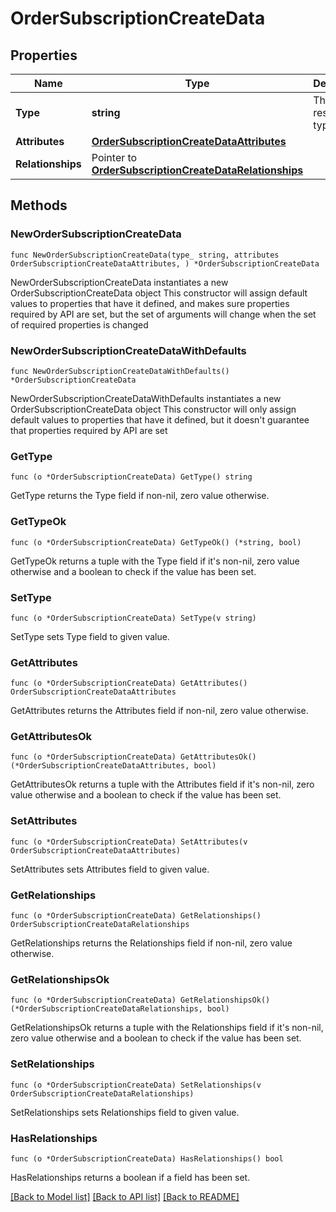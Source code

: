 # OrderSubscriptionCreateData

## Properties

Name | Type | Description | Notes
------------ | ------------- | ------------- | -------------
**Type** | **string** | The resource&#39;s type | 
**Attributes** | [**OrderSubscriptionCreateDataAttributes**](OrderSubscriptionCreateDataAttributes.md) |  | 
**Relationships** | Pointer to [**OrderSubscriptionCreateDataRelationships**](OrderSubscriptionCreateDataRelationships.md) |  | [optional] 

## Methods

### NewOrderSubscriptionCreateData

`func NewOrderSubscriptionCreateData(type_ string, attributes OrderSubscriptionCreateDataAttributes, ) *OrderSubscriptionCreateData`

NewOrderSubscriptionCreateData instantiates a new OrderSubscriptionCreateData object
This constructor will assign default values to properties that have it defined,
and makes sure properties required by API are set, but the set of arguments
will change when the set of required properties is changed

### NewOrderSubscriptionCreateDataWithDefaults

`func NewOrderSubscriptionCreateDataWithDefaults() *OrderSubscriptionCreateData`

NewOrderSubscriptionCreateDataWithDefaults instantiates a new OrderSubscriptionCreateData object
This constructor will only assign default values to properties that have it defined,
but it doesn't guarantee that properties required by API are set

### GetType

`func (o *OrderSubscriptionCreateData) GetType() string`

GetType returns the Type field if non-nil, zero value otherwise.

### GetTypeOk

`func (o *OrderSubscriptionCreateData) GetTypeOk() (*string, bool)`

GetTypeOk returns a tuple with the Type field if it's non-nil, zero value otherwise
and a boolean to check if the value has been set.

### SetType

`func (o *OrderSubscriptionCreateData) SetType(v string)`

SetType sets Type field to given value.


### GetAttributes

`func (o *OrderSubscriptionCreateData) GetAttributes() OrderSubscriptionCreateDataAttributes`

GetAttributes returns the Attributes field if non-nil, zero value otherwise.

### GetAttributesOk

`func (o *OrderSubscriptionCreateData) GetAttributesOk() (*OrderSubscriptionCreateDataAttributes, bool)`

GetAttributesOk returns a tuple with the Attributes field if it's non-nil, zero value otherwise
and a boolean to check if the value has been set.

### SetAttributes

`func (o *OrderSubscriptionCreateData) SetAttributes(v OrderSubscriptionCreateDataAttributes)`

SetAttributes sets Attributes field to given value.


### GetRelationships

`func (o *OrderSubscriptionCreateData) GetRelationships() OrderSubscriptionCreateDataRelationships`

GetRelationships returns the Relationships field if non-nil, zero value otherwise.

### GetRelationshipsOk

`func (o *OrderSubscriptionCreateData) GetRelationshipsOk() (*OrderSubscriptionCreateDataRelationships, bool)`

GetRelationshipsOk returns a tuple with the Relationships field if it's non-nil, zero value otherwise
and a boolean to check if the value has been set.

### SetRelationships

`func (o *OrderSubscriptionCreateData) SetRelationships(v OrderSubscriptionCreateDataRelationships)`

SetRelationships sets Relationships field to given value.

### HasRelationships

`func (o *OrderSubscriptionCreateData) HasRelationships() bool`

HasRelationships returns a boolean if a field has been set.


[[Back to Model list]](../README.md#documentation-for-models) [[Back to API list]](../README.md#documentation-for-api-endpoints) [[Back to README]](../README.md)


